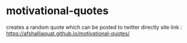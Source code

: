 # motivational-quotes
creates a random quote which can be posted to twitter directly
site link : https://afshalliaquat.github.io/motivational-quotes/
